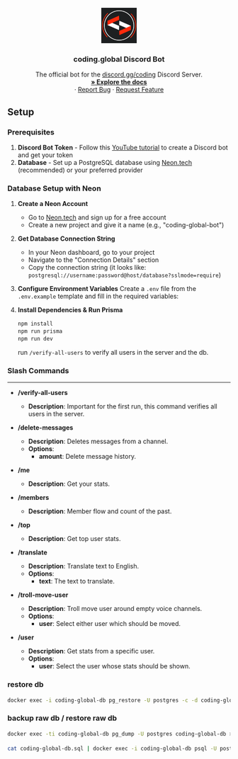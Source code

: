 <p align="center">
  <a href="https://github.com/0-don/coding.global-bot">
    <img src="https://raw.githubusercontent.com/0-don/coding.global-web/master/public/images/logo_512.gif" alt="Logo" width="80" height="80">
  </a>

  <h3 align="center">coding.global Discord Bot</h3>

  <p align="center">
    The official bot for the <a href="https://discord.gg/coding">discord.gg/coding</a> Discord Server.
    <br />
    <a href="#about-the-bot"><strong>» Explore the docs</strong></a>
    <br />
    ·
    <a href="https://github.com/0-don/coding.global-bot/issues">Report Bug</a>
    ·
    <a href="https://github.com/0-don/coding.global-bot/issues">Request Feature</a>
  </p>
</p>

## Setup

### Prerequisites

1. **Discord Bot Token** - Follow this [YouTube tutorial](https://www.youtube.com/watch?v=aI4OmIbkJH8) to create a Discord bot and get your token
2. **Database** - Set up a PostgreSQL database using [Neon.tech](https://neon.tech) (recommended) or your preferred provider

### Database Setup with Neon

1. **Create a Neon Account**
   - Go to [Neon.tech](https://neon.tech) and sign up for a free account
   - Create a new project and give it a name (e.g., "coding-global-bot")

2. **Get Database Connection String**
   - In your Neon dashboard, go to your project
   - Navigate to the "Connection Details" section
   - Copy the connection string (it looks like: `postgresql://username:password@host/database?sslmode=require`)

3. **Configure Environment Variables**
   Create a `.env` file from the `.env.example` template and fill in the required variables:

4. **Install Dependencies & Run Prisma**
   ```sh
   npm install
   npm run prisma
   npm run dev
   ```
   run `/verify-all-users` to verify all users in the server and the db.

### Slash Commands

---

- **/verify-all-users**
  - **Description**: Important for the first run, this command verifies all users in the server.

- **/delete-messages**
  - **Description**: Deletes messages from a channel.
  - **Options**:
    - **amount**: Delete message history.

- **/me**
  - **Description**: Get your stats.

- **/members**
  - **Description**: Member flow and count of the past.

- **/top**
  - **Description**: Get top user stats.

- **/translate**
  - **Description**: Translate text to English.
  - **Options**:
    - **text**: The text to translate.

- **/troll-move-user**
  - **Description**: Troll move user around empty voice channels.
  - **Options**:
    - **user**: Select either user which should be moved.

- **/user**
  - **Description**: Get stats from a specific user.
  - **Options**:
    - **user**: Select the user whose stats should be shown.

### restore db

```sh
docker exec -i coding-global-db pg_restore -U postgres -c -d coding-global-db -v < ~/coding-global-db-latest.sql.gz
```

### backup raw db / restore raw db

```sh
docker exec -ti coding-global-db pg_dump -U postgres coding-global-db > coding-global-db.sql

cat coding-global-db.sql | docker exec -i coding-global-db psql -U postgres -d coding-global-db
```

<!-- SELECT last_value FROM public."GuildVoiceEvents_id_seq"; -->
<!-- SELECT setval('public."GuildVoiceEvents_id_seq"', 51980, false); -->
<!-- GIT_COMMITTER_DATE="2024-06-09T12:00:00" git commit --amend --no-edit --date "2024-06-09T12:00:00" -->
